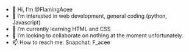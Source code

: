 - 👋 Hi, I’m @FlamingAcee
- 👀 I’m interested in web development, general coding (python, Javascript)
- 🌱 I’m currently learning HTML and CSS
- 💞️ I’m looking to collaborate on nothing at the moment unfortunately.
- 📫 How to reach me: Snapchat: F_acee

<!---
FlamingAcee/FlamingAcee is a ✨ special ✨ repository because its `README.md` (this file) appears on your GitHub profile.
You can click the Preview link to take a look at your changes.
--->
